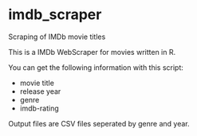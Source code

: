 # imdb_scraper
Scraping of IMDb movie titles

This is a IMDb WebScraper for movies written in R.

You can get the following information with this script:
- movie title
- release year
- genre
- imdb-rating

Output files are CSV files seperated by genre and year.
